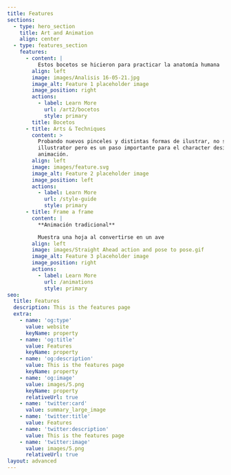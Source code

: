 ```yaml
---
title: Features
sections:
  - type: hero_section
    title: Art and Animation
    align: center
  - type: features_section
    features:
      - content: |
          Estos bocetos se hicieron para practicar la anatomía humana
        align: left
        image: images/Analisis 16-05-21.jpg
        image_alt: Feature 1 placeholder image
        image_position: right
        actions:
          - label: Learn More
            url: /art2/bocetos
            style: primary
        title: Bocetos
      - title: Arts & Techniques
        content: >
          Probando nuevos pinceles y distintas formas de ilustrar, no soy
          illustrator pero es un paso importante para el character design de la
          animación.
        align: left
        image: images/feature.svg
        image_alt: Feature 2 placeholder image
        image_position: left
        actions:
          - label: Learn More
            url: /style-guide
            style: primary
      - title: Frame a frame
        content: |
          **Animación tradicional**

          Muestra una hoja al convertirse en un ave
        align: left
        image: images/Straight Ahead action and pose to pose.gif
        image_alt: Feature 3 placeholder image
        image_position: right
        actions:
          - label: Learn More
            url: /animations
            style: primary
seo:
  title: Features
  description: This is the features page
  extra:
    - name: 'og:type'
      value: website
      keyName: property
    - name: 'og:title'
      value: Features
      keyName: property
    - name: 'og:description'
      value: This is the features page
      keyName: property
    - name: 'og:image'
      value: images/5.png
      keyName: property
      relativeUrl: true
    - name: 'twitter:card'
      value: summary_large_image
    - name: 'twitter:title'
      value: Features
    - name: 'twitter:description'
      value: This is the features page
    - name: 'twitter:image'
      value: images/5.png
      relativeUrl: true
layout: advanced
---
```

